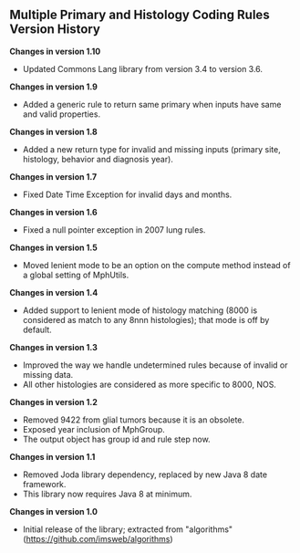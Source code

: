 ## Multiple Primary and Histology Coding Rules Version History

**Changes in version 1.10**

 - Updated Commons Lang library from version 3.4 to version 3.6.

**Changes in version 1.9**

 - Added a generic rule to return same primary when inputs have same and valid properties.

**Changes in version 1.8**

 - Added a new return type for invalid and missing inputs (primary site, histology, behavior and diagnosis year).

**Changes in version 1.7**

 - Fixed Date Time Exception for invalid days and months.

**Changes in version 1.6**

 - Fixed a null pointer exception in 2007 lung rules.

**Changes in version 1.5**

 - Moved lenient mode to be an option on the compute method instead of a global setting of MphUtils.

**Changes in version 1.4**

 - Added support to lenient mode of histology matching (8000 is considered as match to any 8nnn histologies); that mode is off by default.

**Changes in version 1.3**

 - Improved the way we handle undetermined rules because of invalid or missing data.
 - All other histologies are considered as more specific to 8000, NOS.

**Changes in version 1.2**

 - Removed 9422 from glial tumors because it is an obsolete.
 - Exposed year inclusion of MphGroup.
 - The output object has group id and rule step now.

**Changes in version 1.1**

 - Removed Joda library dependency, replaced by new Java 8 date framework.
 - This library now requires Java 8 at minimum.

**Changes in version 1.0**

 - Initial release of the library; extracted from "algorithms" (https://github.com/imsweb/algorithms)

